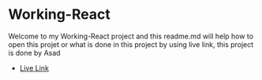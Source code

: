# Working-React

Welcome to my Working-React project and this readme.md will help how to open this projet or what is done in this project by using live link, this project is done by Asad

- [Live Link](https://working-react1.netlify.app) 
